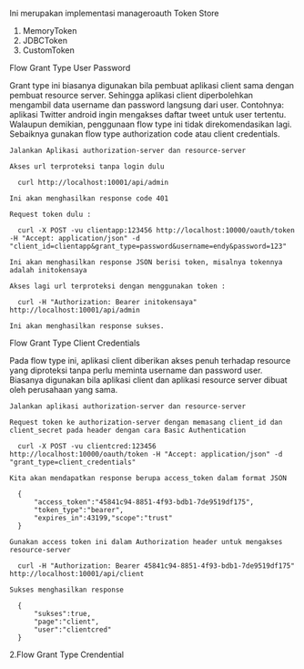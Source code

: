 Ini merupakan implementasi manageroauth
Token Store
1. MemoryToken
2. JDBCToken
3. CustomToken



Flow Grant Type User Password

Grant type ini biasanya digunakan bila pembuat aplikasi client sama dengan pembuat resource server. Sehingga aplikasi client diperbolehkan mengambil data username dan password langsung dari user. Contohnya: aplikasi Twitter android ingin mengakses daftar tweet untuk user tertentu. Walaupun demikian, penggunaan flow type ini tidak direkomendasikan lagi. Sebaiknya gunakan flow type authorization code atau client credentials.

    Jalankan Aplikasi authorization-server dan resource-server

    Akses url terproteksi tanpa login dulu

      curl http://localhost:10001/api/admin 

    Ini akan menghasilkan response code 401

    Request token dulu :

      curl -X POST -vu clientapp:123456 http://localhost:10000/oauth/token -H "Accept: application/json" -d "client_id=clientapp&grant_type=password&username=endy&password=123" 

    Ini akan menghasilkan response JSON berisi token, misalnya tokennya adalah initokensaya

    Akses lagi url terproteksi dengan menggunakan token :

      curl -H "Authorization: Bearer initokensaya" http://localhost:10001/api/admin

    Ini akan menghasilkan response sukses.




Flow Grant Type Client Credentials

Pada flow type ini, aplikasi client diberikan akses penuh terhadap resource yang diproteksi tanpa perlu meminta username dan password user. Biasanya digunakan bila aplikasi client dan aplikasi resource server dibuat oleh perusahaan yang sama.

    Jalankan aplikasi authorization-server dan resource-server

    Request token ke authorization-server dengan memasang client_id dan client_secret pada header dengan cara Basic Authentication

      curl -X POST -vu clientcred:123456 http://localhost:10000/oauth/token -H "Accept: application/json" -d "grant_type=client_credentials"

    Kita akan mendapatkan response berupa access_token dalam format JSON

      {
          "access_token":"45841c94-8851-4f93-bdb1-7de9519df175",
          "token_type":"bearer",
          "expires_in":43199,"scope":"trust"
      }

    Gunakan access token ini dalam Authorization header untuk mengakses resource-server

      curl -H "Authorization: Bearer 45841c94-8851-4f93-bdb1-7de9519df175" http://localhost:10001/api/client

    Sukses menghasilkan response

      {
          "sukses":true,
          "page":"client",
          "user":"clientcred"
      }


2.Flow Grant Type Crendential
